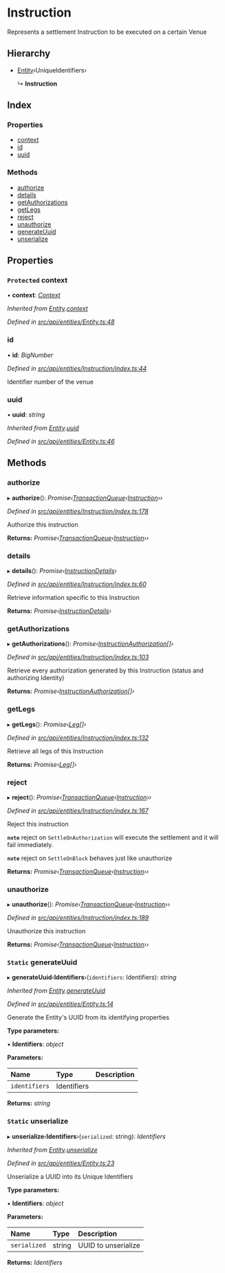 # Instruction

Represents a settlement Instruction to be executed on a certain Venue

## Hierarchy

* [Entity](entity.md)‹UniqueIdentifiers›

  ↳ **Instruction**

## Index

### Properties

* [context](instruction.md#protected-context)
* [id](instruction.md#id)
* [uuid](instruction.md#uuid)

### Methods

* [authorize](instruction.md#authorize)
* [details](instruction.md#details)
* [getAuthorizations](instruction.md#getauthorizations)
* [getLegs](instruction.md#getlegs)
* [reject](instruction.md#reject)
* [unauthorize](instruction.md#unauthorize)
* [generateUuid](instruction.md#static-generateuuid)
* [unserialize](instruction.md#static-unserialize)

## Properties

### `Protected` context

• **context**: [_Context_](context.md)

_Inherited from_ [_Entity_](entity.md)_._[_context_](entity.md#protected-context)

_Defined in_ [_src/api/entities/Entity.ts:48_](https://github.com/PolymathNetwork/polymesh-sdk/blob/5b409784/src/api/entities/Entity.ts#L48)

### id

• **id**: _BigNumber_

_Defined in_ [_src/api/entities/Instruction/index.ts:44_](https://github.com/PolymathNetwork/polymesh-sdk/blob/5b409784/src/api/entities/Instruction/index.ts#L44)

Identifier number of the venue

### uuid

• **uuid**: _string_

_Inherited from_ [_Entity_](entity.md)_._[_uuid_](entity.md#uuid)

_Defined in_ [_src/api/entities/Entity.ts:46_](https://github.com/PolymathNetwork/polymesh-sdk/blob/5b409784/src/api/entities/Entity.ts#L46)

## Methods

### authorize

▸ **authorize**\(\): _Promise‹_[_TransactionQueue_](transactionqueue.md)_‹_[_Instruction_](instruction.md)_››_

_Defined in_ [_src/api/entities/Instruction/index.ts:178_](https://github.com/PolymathNetwork/polymesh-sdk/blob/5b409784/src/api/entities/Instruction/index.ts#L178)

Authorize this instruction

**Returns:** _Promise‹_[_TransactionQueue_](transactionqueue.md)_‹_[_Instruction_](instruction.md)_››_

### details

▸ **details**\(\): _Promise‹_[_InstructionDetails_](../globals.md#instructiondetails)_›_

_Defined in_ [_src/api/entities/Instruction/index.ts:60_](https://github.com/PolymathNetwork/polymesh-sdk/blob/5b409784/src/api/entities/Instruction/index.ts#L60)

Retrieve information specific to this Instruction

**Returns:** _Promise‹_[_InstructionDetails_](../globals.md#instructiondetails)_›_

### getAuthorizations

▸ **getAuthorizations**\(\): _Promise‹_[_InstructionAuthorization_](../interfaces/instructionauthorization.md)_\[\]›_

_Defined in_ [_src/api/entities/Instruction/index.ts:103_](https://github.com/PolymathNetwork/polymesh-sdk/blob/5b409784/src/api/entities/Instruction/index.ts#L103)

Retrieve every authorization generated by this Instruction \(status and authorizing Identity\)

**Returns:** _Promise‹_[_InstructionAuthorization_](../interfaces/instructionauthorization.md)_\[\]›_

### getLegs

▸ **getLegs**\(\): _Promise‹_[_Leg_](../interfaces/leg.md)_\[\]›_

_Defined in_ [_src/api/entities/Instruction/index.ts:132_](https://github.com/PolymathNetwork/polymesh-sdk/blob/5b409784/src/api/entities/Instruction/index.ts#L132)

Retrieve all legs of this Instruction

**Returns:** _Promise‹_[_Leg_](../interfaces/leg.md)_\[\]›_

### reject

▸ **reject**\(\): _Promise‹_[_TransactionQueue_](transactionqueue.md)_‹_[_Instruction_](instruction.md)_››_

_Defined in_ [_src/api/entities/Instruction/index.ts:167_](https://github.com/PolymathNetwork/polymesh-sdk/blob/5b409784/src/api/entities/Instruction/index.ts#L167)

Reject this instruction

**`note`** reject on `SettleOnAuthorization` will execute the settlement and it will fail immediately.

**`note`** reject on `SettleOnBlock` behaves just like unauthorize

**Returns:** _Promise‹_[_TransactionQueue_](transactionqueue.md)_‹_[_Instruction_](instruction.md)_››_

### unauthorize

▸ **unauthorize**\(\): _Promise‹_[_TransactionQueue_](transactionqueue.md)_‹_[_Instruction_](instruction.md)_››_

_Defined in_ [_src/api/entities/Instruction/index.ts:189_](https://github.com/PolymathNetwork/polymesh-sdk/blob/5b409784/src/api/entities/Instruction/index.ts#L189)

Unauthorize this instruction

**Returns:** _Promise‹_[_TransactionQueue_](transactionqueue.md)_‹_[_Instruction_](instruction.md)_››_

### `Static` generateUuid

▸ **generateUuid**‹**Identifiers**›\(`identifiers`: Identifiers\): _string_

_Inherited from_ [_Entity_](entity.md)_._[_generateUuid_](entity.md#static-generateuuid)

_Defined in_ [_src/api/entities/Entity.ts:14_](https://github.com/PolymathNetwork/polymesh-sdk/blob/5b409784/src/api/entities/Entity.ts#L14)

Generate the Entity's UUID from its identifying properties

**Type parameters:**

▪ **Identifiers**: _object_

**Parameters:**

| Name | Type | Description |
| :--- | :--- | :--- |
| `identifiers` | Identifiers |  |

**Returns:** _string_

### `Static` unserialize

▸ **unserialize**‹**Identifiers**›\(`serialized`: string\): _Identifiers_

_Inherited from_ [_Entity_](entity.md)_._[_unserialize_](entity.md#static-unserialize)

_Defined in_ [_src/api/entities/Entity.ts:23_](https://github.com/PolymathNetwork/polymesh-sdk/blob/5b409784/src/api/entities/Entity.ts#L23)

Unserialize a UUID into its Unique Identifiers

**Type parameters:**

▪ **Identifiers**: _object_

**Parameters:**

| Name | Type | Description |
| :--- | :--- | :--- |
| `serialized` | string | UUID to unserialize |

**Returns:** _Identifiers_

